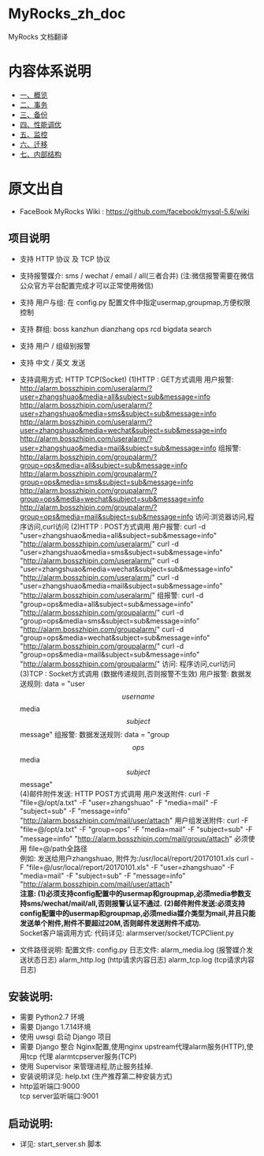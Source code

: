 # MyRocks_zh_doc
MyRocks 文档翻译

# 内容体系说明
* [一、概览](#概览)
* [二、事务](#事务)
* [三、备份](#备份)
* [四、性能调优](#性能调优)
* [五、监控](#监控)
* [六、迁移](#迁移)
* [七、内部结构](#内部结构)

# 原文出自

* FaceBook MyRocks Wiki : https://github.com/facebook/mysql-5.6/wiki





## 项目说明
* 支持 HTTP 协议 及 TCP 协议
* 支持报警媒介: sms / wechat / email / all(三者合并) (注:微信报警需要在微信公众官方平台配置完成才可以正常使用微信)
* 支持 用户与组: 在 config.py 配置文件中指定usermap,groupmap,方便权限控制
* 支持 群组: boss kanzhun dianzhang ops rcd bigdata search 
* 支持 用户 / 组级别报警
* 支持 中文 / 英文 发送
* 支持调用方式: HTTP TCP(Socket)
          (1)HTTP : GET方式调用
             用户报警:
             http://alarm.bosszhipin.com/useralarm/?user=zhangshuao&media=all&subject=sub&message=info
             http://alarm.bosszhipin.com/useralarm/?user=zhangshuao&media=sms&subject=sub&message=info
             http://alarm.bosszhipin.com/useralarm/?user=zhangshuao&media=wechat&subject=sub&message=info
             http://alarm.bosszhipin.com/useralarm/?user=zhangshuao&media=mail&subject=sub&message=info
             组报警: 
             http://alarm.bosszhipin.com/groupalarm/?group=ops&media=all&subject=sub&message=info 
             http://alarm.bosszhipin.com/groupalarm/?group=ops&media=sms&subject=sub&message=info 
             http://alarm.bosszhipin.com/groupalarm/?group=ops&media=wechat&subject=sub&message=info 
             http://alarm.bosszhipin.com/groupalarm/?group=ops&media=mail&subject=sub&message=info 
             访问:浏览器访问,程序访问,curl访问
          (2)HTTP : POST方式调用
             用户报警:
             curl -d "user=zhangshuao&media=all&subject=sub&message=info" "http://alarm.bosszhipin.com/useralarm/"
             curl -d "user=zhangshuao&media=sms&subject=sub&message=info" "http://alarm.bosszhipin.com/useralarm/"
             curl -d "user=zhangshuao&media=wechat&subject=sub&message=info" "http://alarm.bosszhipin.com/useralarm/"
             curl -d "user=zhangshuao&media=mail&subject=sub&message=info" "http://alarm.bosszhipin.com/useralarm/"
             组报警: 
             curl -d "group=ops&media=all&subject=sub&message=info" "http://alarm.bosszhipin.com/groupalarm/" 
             curl -d "group=ops&media=sms&subject=sub&message=info" "http://alarm.bosszhipin.com/groupalarm/"
             curl -d "group=ops&media=wechat&subject=sub&message=info" "http://alarm.bosszhipin.com/groupalarm/"
             curl -d "group=ops&media=mail&subject=sub&message=info" "http://alarm.bosszhipin.com/groupalarm/"
             访问: 程序访问,curl访问            
          (3)TCP  : Socket方式调用 (数据传递规则,否则报警不生效)
             用户报警:
             数据发送规则:
                 data = "user$$username$$media$$subject$$message"
             组报警:
             数据发送规则:
                 data = "group$$ops$$media$$subject$$message"                 
          (4)邮件附件发送: HTTP POST方式调用
             用户发送附件:
             curl -F "file=@/opt/a.txt" -F "user=zhangshuao" -F "media=mail" -F "subject=sub" -F "message=info"  "http://alarm.bosszhipin.com/mail/user/attach"
             用户组发送附件:
             curl -F "file=@/opt/a.txt" -F "group=ops" -F "media=mail" -F "subject=sub" -F "message=info"  "http://alarm.bosszhipin.com/mail/group/attach"
             必须使用 file=@/path全路径      
             例如: 发送给用户zhangshuao, 附件为:/usr/local/report/20170101.xls
             curl -F "file=@/usr/local/report/20170101.xls" -F "user=zhangshuao" -F "media=mail" -F "subject=sub" -F "message=info"  "http://alarm.bosszhipin.com/mail/user/attach"             
          **注意:
          (1)必须支持config配置中的usermap和groupmap,必须media参数支持sms/wechat/mail/all,否则报警认证不通过.**
          **(2)邮件附件发送:必须支持config配置中的usermap和groupmap,必须media媒介类型为mail,并且只能发送单个附件,附件不要超过20M,否则邮件发送附件不成功.**      
          Socket客户端调用方式:
          代码详见: alarmserver/socket/TCPClient.py
          
* 文件路径说明:
          配置文件: config.py
          日志文件: 
                   alarm_media.log (报警媒介发送状态日志)
                   alarm_http.log  (http请求内容日志)
                   alarm_tcp.log   (tcp请求内容日志)
          
## 安装说明:
* 需要 Python2.7 环境
* 需要 Django 1.7.14环境 
* 使用 uwsgi 启动 Django 项目
* 需要 Django 整合 Nginx配置,使用nginx upstream代理alarm服务(HTTP),使用tcp 代理 alarmtcpserver服务(TCP)
* 使用 Supervisor 来管理进程,防止服务挂掉.
* 安装说明详见: help.txt (生产推荐第二种安装方式)
* http监听端口:9000   
  tcp server监听端口:9001

## 启动说明:
* 详见: start_server.sh 脚本

